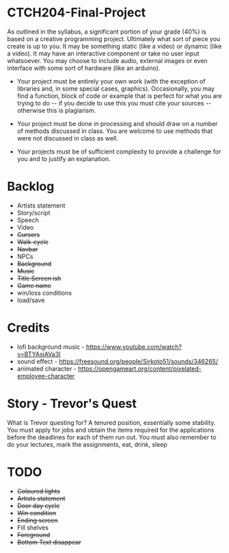 # CTCH204-Final-Project

As outlined in the syllabus, a significant portion of your grade (40%) is based on a creative programming project. Ultimately what sort of piece you create is up to
you. It may be something static (like a video) or dynamic (like a video). It may have an interactive component or take no user input whatsoever. You may choose to include audio, external images or even interface with some sort of hardware (like an arduino).

- Your project must be entirely your own work (with the exception of libraries and, in some special cases, graphics). Occasionally, you may find a function, block of code or example that is perfect for what you are trying to do -- if you decide to use this you must cite your sources -- otherwise this is plagiarism.

- Your project must be done in processing and should draw on a number of methods discussed in class. You are welcome to use methods that were not discussed in class as well.

- Your projects must be of sufficient complexity to provide a challenge for you and to justify an explanation.

# Backlog

- Artists statement
- Story/script
- Speech
- Video
- ~~Cursors~~
- ~~Walk-cycle~~
- ~~Navbar~~
- NPCs
- ~~Background~~
- ~~Music~~
- ~~Title Screen ish~~
- ~~Game name~~
- win/loss conditions
- load/save

# Credits

- lofi background music - https://www.youtube.com/watch?v=BTYAsjAVa3I
- sound effect - https://freesound.org/people/Sirkoto51/sounds/346265/
- animated character - https://opengameart.org/content/pixelated-employee-character

# Story - Trevor's Quest

What is Trevor questing for? A tenured position, essentially some stability. You must apply for jobs and obtain the items required for the applications before the deadlines for each of them run out. You must also remember to do your lectures, mark the assignments, eat, drink, sleep

# TODO

- ~~Coloured lights~~
- ~~Artists statement~~
- ~~Door day cycle~~
- ~~Win condition~~
- ~~Ending screen~~
- Fill shelves
- ~~Foreground~~
- ~~Bottom Text disappear~~
